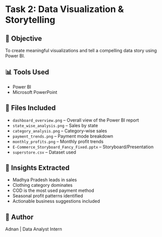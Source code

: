 # Task 2: Data Visualization & Storytelling

## 📌 Objective
To create meaningful visualizations and tell a compelling data story using Power BI.

## 📊 Tools Used
- Power BI
- Microsoft PowerPoint

## 📁 Files Included
- `dashboard_overview.png` – Overall view of the Power BI report
- `state_wise_analysis.png` – Sales by state
- `category_analysis.png` – Category-wise sales
- `payment_trends.png` – Payment mode breakdown
- `monthly_profits.png` – Monthly profit trends
- `E-Commerce_Storyboard_Fancy_Fixed.pptx` – Storyboard/Presentation
- `superstore.csv` – Dataset used

## 🧠 Insights Extracted
- Madhya Pradesh leads in sales
- Clothing category dominates
- COD is the most used payment method
- Seasonal profit patterns identified
- Actionable business suggestions included

## 📝 Author
Adnan | Data Analyst Intern
